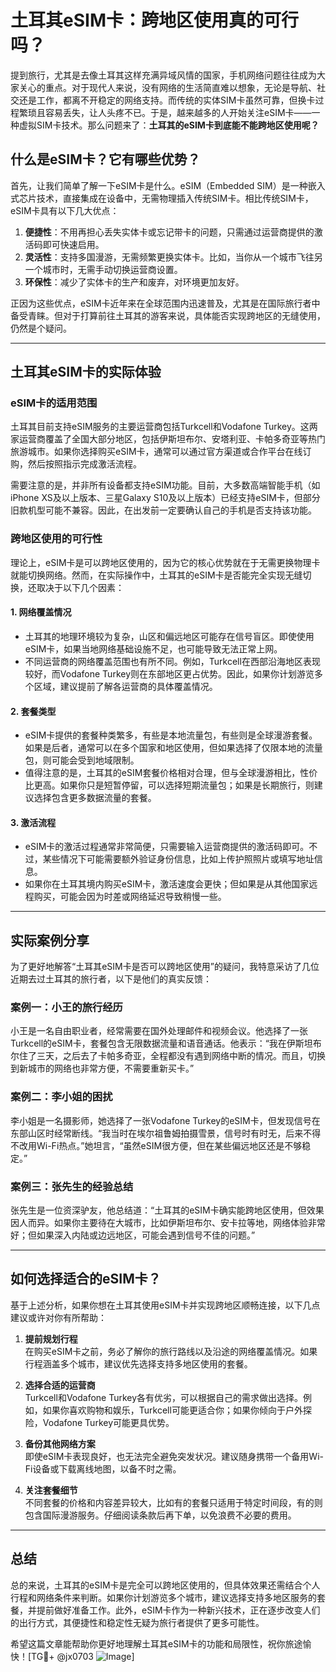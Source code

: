 # 土耳其eSIM卡：跨地区使用真的可行吗？

提到旅行，尤其是去像土耳其这样充满异域风情的国家，手机网络问题往往成为大家关心的重点。对于现代人来说，没有网络的生活简直难以想象，无论是导航、社交还是工作，都离不开稳定的网络支持。而传统的实体SIM卡虽然可靠，但换卡过程繁琐且容易丢失，让人头疼不已。于是，越来越多的人开始关注eSIM卡——一种虚拟SIM卡技术。那么问题来了：**土耳其的eSIM卡到底能不能跨地区使用呢？**

## 什么是eSIM卡？它有哪些优势？

首先，让我们简单了解一下eSIM卡是什么。eSIM（Embedded SIM）是一种嵌入式芯片技术，直接集成在设备中，无需物理插入传统SIM卡。相比传统SIM卡，eSIM卡具有以下几大优点：

1. **便捷性**：不用再担心丢失实体卡或忘记带卡的问题，只需通过运营商提供的激活码即可快速启用。
2. **灵活性**：支持多国漫游，无需频繁更换实体卡。比如，当你从一个城市飞往另一个城市时，无需手动切换运营商设置。
3. **环保性**：减少了实体卡的生产和废弃，对环境更加友好。

正因为这些优点，eSIM卡近年来在全球范围内迅速普及，尤其是在国际旅行者中备受青睐。但对于打算前往土耳其的游客来说，具体能否实现跨地区的无缝使用，仍然是个疑问。

---

## 土耳其eSIM卡的实际体验

### eSIM卡的适用范围

土耳其目前支持eSIM服务的主要运营商包括Turkcell和Vodafone Turkey。这两家运营商覆盖了全国大部分地区，包括伊斯坦布尔、安塔利亚、卡帕多奇亚等热门旅游城市。如果你选择购买eSIM卡，通常可以通过官方渠道或合作平台在线订购，然后按照指示完成激活流程。

需要注意的是，并非所有设备都支持eSIM功能。目前，大多数高端智能手机（如iPhone XS及以上版本、三星Galaxy S10及以上版本）已经支持eSIM卡，但部分旧款机型可能不兼容。因此，在出发前一定要确认自己的手机是否支持该功能。

### 跨地区使用的可行性

理论上，eSIM卡是可以跨地区使用的，因为它的核心优势就在于无需更换物理卡就能切换网络。然而，在实际操作中，土耳其的eSIM卡是否能完全实现无缝切换，还取决于以下几个因素：

#### 1. **网络覆盖情况**
   - 土耳其的地理环境较为复杂，山区和偏远地区可能存在信号盲区。即使使用eSIM卡，如果当地网络基础设施不足，也可能导致无法正常上网。
   - 不同运营商的网络覆盖范围也有所不同。例如，Turkcell在西部沿海地区表现较好，而Vodafone Turkey则在东部地区更占优势。因此，如果你计划游览多个区域，建议提前了解各运营商的具体覆盖情况。

#### 2. **套餐类型**
   - eSIM卡提供的套餐种类繁多，有些是本地流量包，有些则是全球漫游套餐。如果是后者，通常可以在多个国家和地区使用，但如果选择了仅限本地的流量包，则可能会受到地域限制。
   - 值得注意的是，土耳其的eSIM套餐价格相对合理，但与全球漫游相比，性价比更高。如果你只是短暂停留，可以选择短期流量包；如果是长期旅行，则建议选择包含更多数据流量的套餐。

#### 3. **激活流程**
   - eSIM卡的激活过程通常非常简便，只需要输入运营商提供的激活码即可。不过，某些情况下可能需要额外验证身份信息，比如上传护照照片或填写地址信息。
   - 如果你在土耳其境内购买eSIM卡，激活速度会更快；但如果是从其他国家远程购买，可能会因为时差或网络延迟导致稍慢一些。

---

## 实际案例分享

为了更好地解答“土耳其eSIM卡是否可以跨地区使用”的疑问，我特意采访了几位近期去过土耳其的旅行者，以下是他们的真实反馈：

### 案例一：小王的旅行经历
小王是一名自由职业者，经常需要在国外处理邮件和视频会议。他选择了一张Turkcell的eSIM卡，套餐包含无限数据流量和语音通话。他表示：“我在伊斯坦布尔住了三天，之后去了卡帕多奇亚，全程都没有遇到网络中断的情况。而且，切换到新城市的网络也非常方便，不需要重新买卡。”

### 案例二：李小姐的困扰
李小姐是一名摄影师，她选择了一张Vodafone Turkey的eSIM卡，但发现信号在东部山区时经常断线。“我当时在埃尔祖鲁姆拍摄雪景，信号时有时无，后来不得不改用Wi-Fi热点。”她坦言，“虽然eSIM很方便，但在某些偏远地区还是不够稳定。”

### 案例三：张先生的经验总结
张先生是一位资深驴友，他总结道：“土耳其的eSIM卡确实能跨地区使用，但效果因人而异。如果你主要待在大城市，比如伊斯坦布尔、安卡拉等地，网络体验非常好；但如果深入内陆或边远地区，可能会遇到信号不佳的问题。”

---

## 如何选择适合的eSIM卡？

基于上述分析，如果你想在土耳其使用eSIM卡并实现跨地区顺畅连接，以下几点建议或许对你有所帮助：

1. **提前规划行程**  
   在购买eSIM卡之前，务必了解你的旅行路线以及沿途的网络覆盖情况。如果行程涵盖多个城市，建议优先选择支持多地区使用的套餐。

2. **选择合适的运营商**  
   Turkcell和Vodafone Turkey各有优劣，可以根据自己的需求做出选择。例如，如果你喜欢购物和娱乐，Turkcell可能更适合你；如果你倾向于户外探险，Vodafone Turkey可能更具优势。

3. **备份其他网络方案**  
   即使eSIM卡表现良好，也无法完全避免突发状况。建议随身携带一个备用Wi-Fi设备或下载离线地图，以备不时之需。

4. **关注套餐细节**  
   不同套餐的价格和内容差异较大，比如有的套餐只适用于特定时间段，有的则包含国际漫游服务。仔细阅读条款后再下单，以免浪费不必要的费用。

---

## 总结

总的来说，土耳其的eSIM卡是完全可以跨地区使用的，但具体效果还需结合个人行程和网络条件来判断。如果你计划游览多个城市，建议选择支持多地区服务的套餐，并提前做好准备工作。此外，eSIM卡作为一种新兴技术，正在逐步改变人们的出行方式，其便捷性和稳定性无疑为旅行者提供了更多可能性。

希望这篇文章能帮助你更好地理解土耳其eSIM卡的功能和局限性，祝你旅途愉快！[TG💪+ @jx0703 ![Image](https://github.com/user-attachments/assets/dbca1d08-cadb-493c-b0ec-ad6f7a83f270)]